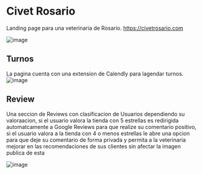 # Civet Rosario

Landing page para una veterinaria de Rosario. 
https://civetrosario.com

![image](https://github.com/santipdmonte/CIVetRosario-LandingPage-Tailwind/assets/102166963/c459ed23-1a4d-4ef5-91e2-f5d2cf58deea)

## Turnos
La pagina cuenta con una extension de Calendly para lagendar turnos.
![image](https://github.com/santipdmonte/CIVetRosario-LandingPage-Tailwind/assets/102166963/07d1267c-7677-4de1-a65f-b071d544fde5)


## Review
Una seccion de Reviews con clasificacion de Usuarios dependiendo su valoraacion,
si el usuario valora la tienda con 5 estrellas es redirigida automatcamente a Google Reviews para que realize su comentario positivo,
si el usuario valora a la tienda con 4 o menos estrellas le abre una opcion para que deje su comentario de forma privada y 
permita a la veterinaria mejorar en las recomendaciones de sus clientes sin afectar la imagen publica de esta

![image](https://github.com/santipdmonte/CIVetRosario-LandingPage-Tailwind/assets/102166963/91994f08-7ade-408a-9f56-11fac9468ffe)

